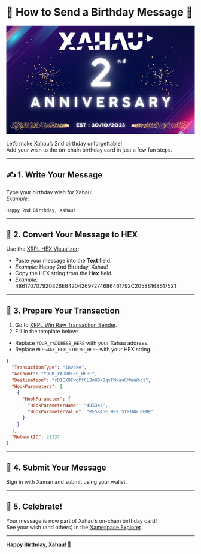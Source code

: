 # 🎂 How to Send a Birthday Message 🎉

<p align="center">
  <img src="./XahauAnniversary.png" alt="Xahau 2nd Anniversary" />
</p>

Let’s make Xahau’s 2nd birthday unforgettable!  
Add your wish to the on-chain birthday card in just a few fun steps.

---

## ✍️ 1. Write Your Message

Type your birthday wish for Xahau!  
_Example:_  
```
Happy 2nd Birthday, Xahau!
```

---

## 🧙 2. Convert Your Message to HEX

Use the [XRPL HEX Visualizer](https://transia-rnd.github.io/xrpl-hex-visualizer/):

- Paste your message into the **Text** field.
- _Example:_ Happy 2nd Birthday, Xahau!
- Copy the HEX string from the **Hex** field.
- _Example:_ 486170707920326E642042697274686461792C20586168617521
  
---

## 📝 3. Prepare Your Transaction

1. Go to [XRPL Win Raw Transaction Sender](https://xahau.xrplwin.com/tools/tx/raw).
2. Fill in the template below:

- Replace `YOUR_rADDRESS_HERE` with your Xahau address.
- Replace `MESSAGE_HEX_STRING_HERE` with your HEX string.

```json
{
  "TransactionType": "Invoke",
  "Account": "YOUR_rADDRESS_HERE",
  "Destination": "rD1CX9FwgPfCLBmH8k8qvFWxauGMWmWbct",
  "HookParameters": [
    {
      "HookParameter": {
        "HookParameterName": "4D5347",
        "HookParameterValue": "MESSAGE_HEX_STRING_HERE"
      }
    }
  ],
  "NetworkID": 21337
}
```

---

## 🚀 4. Submit Your Message

Sign in with Xaman and submit using your wallet.

---

## 🎊 5. Celebrate!

Your message is now part of Xahau’s on-chain birthday card!  
See your wish (and others) in the [Namespace Explorer](https://xahau.xrplwin.com/account/rD1CX9FwgPfCLBmH8k8qvFWxauGMWmWbct/namespaces).

---

**Happy Birthday, Xahau! 🥳**
